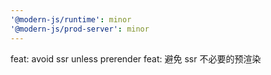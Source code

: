 ```yaml
---
'@modern-js/runtime': minor
'@modern-js/prod-server': minor
---
```


feat: avoid ssr unless prerender
feat: 避免 ssr 不必要的预渲染

